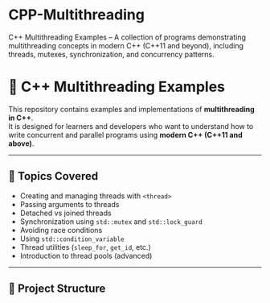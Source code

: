 # CPP-Multithreading
C++ Multithreading Examples – A collection of programs demonstrating multithreading concepts in modern C++ (C++11 and beyond), including threads, mutexes, synchronization, and concurrency patterns.

# 🚀 C++ Multithreading Examples

This repository contains examples and implementations of **multithreading in C++**.  
It is designed for learners and developers who want to understand how to write concurrent and parallel programs using **modern C++ (C++11 and above)**.

---

## 📌 Topics Covered
- Creating and managing threads with `<thread>`
- Passing arguments to threads
- Detached vs joined threads
- Synchronization using `std::mutex` and `std::lock_guard`
- Avoiding race conditions
- Using `std::condition_variable`
- Thread utilities (`sleep_for`, `get_id`, etc.)
- Introduction to thread pools (advanced)

---

## 📂 Project Structure
